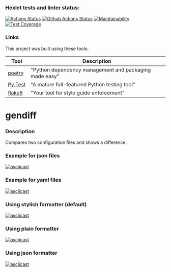 ### Hexlet tests and linter status:
[![Actions Status](https://github.com/lt3-me/python-project-50/workflows/hexlet-check/badge.svg)](https://github.com/lt3-me/python-project-50/actions)
[![Github Actions Status](https://github.com/lt3-me/python-project-50/workflows/Python%20CI/badge.svg)](https://github.com/lt3-me/python-project-50/actions)
[![Maintainability](https://api.codeclimate.com/v1/badges/37a8e55a56ea1adc55ba/maintainability)](https://codeclimate.com/github/lt3-me/python-project-50/maintainability)
[![Test Coverage](https://api.codeclimate.com/v1/badges/37a8e55a56ea1adc55ba/test_coverage)](https://codeclimate.com/github/lt3-me/python-project-50/test_coverage)

### Links

This project was built using these tools:

| Tool                                                                        | Description                                             |
|-----------------------------------------------------------------------------|---------------------------------------------------------|
| [poetry](https://python-poetry.org/)                                        | "Python dependency management and packaging made easy"  |
| [Py.Test](https://pytest.org)                                               | "A mature full-featured Python testing tool"            |
| [flake8](https://flake8.pycqa.org/)                                         | "Your tool for style guide enforcement" |

# gendiff

### Description

Compares two configuration files and shows a difference.

### Example for json files

[![asciicast](https://asciinema.org/a/f3HNKOu6MIBMaSFoJVIDdQHvy.svg)](https://asciinema.org/a/f3HNKOu6MIBMaSFoJVIDdQHvy)

### Example for yaml files

[![asciicast](https://asciinema.org/a/DC1KXHQqMxhjBVbruO7cZ4ZxZ.svg)](https://asciinema.org/a/DC1KXHQqMxhjBVbruO7cZ4ZxZ)

### Using stylish formatter (default)

[![asciicast](https://asciinema.org/a/NHjQ2mV4IvbyMWCIKmOzUDx19.svg)](https://asciinema.org/a/NHjQ2mV4IvbyMWCIKmOzUDx19)

### Using plain formatter

[![asciicast](https://asciinema.org/a/f16fwTbKiohK7vBHKlodNg9za.svg)](https://asciinema.org/a/f16fwTbKiohK7vBHKlodNg9za)

### Using json formatter

[![asciicast](https://asciinema.org/a/F60bg7AXeuMDQpwCAxWXNzBD5.svg)](https://asciinema.org/a/F60bg7AXeuMDQpwCAxWXNzBD5)